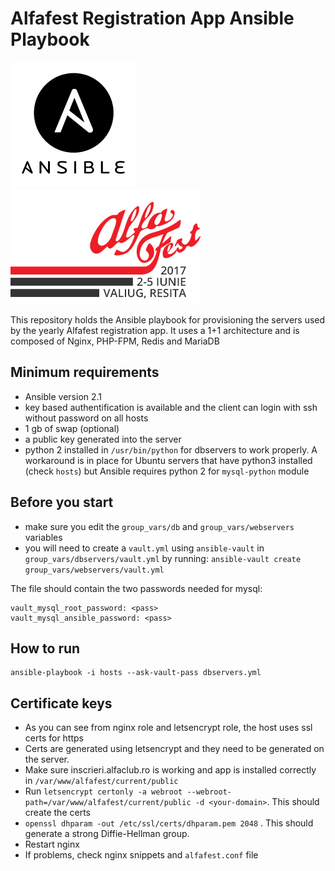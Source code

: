 # Alfafest Registration App Ansible Playbook

![Ansible Logo](images/AnsibleLogo.png) ![Alfafest Logo](images/AlfafestLogo.png)

This repository holds the Ansible playbook for provisioning the servers used by the yearly Alfafest registration app.
It uses a 1+1 architecture and is composed of Nginx, PHP-FPM, Redis and MariaDB

## Minimum requirements

- Ansible version 2.1
- key based authentification is available and the client can login with ssh without password on all hosts
- 1 gb of swap (optional)
- a public key generated into the server
- python 2 installed in `/usr/bin/python` for dbservers to work properly. A workaround is in place for Ubuntu servers
that have python3 installed (check `hosts`) but Ansible requires python 2 for `mysql-python` module

## Before you start

- make sure you edit the `group_vars/db` and `group_vars/webservers` variables
- you will need to create a `vault.yml` using `ansible-vault` in `group_vars/dbservers/vault.yml` by running:
`ansible-vault create group_vars/webservers/vault.yml`

The file should contain the two passwords needed for mysql:

```
vault_mysql_root_password: <pass>
vault_mysql_ansible_password: <pass>
```

## How to run

```
ansible-playbook -i hosts --ask-vault-pass dbservers.yml
```

## Certificate keys

- As you can see from nginx role and letsencrypt role, the host uses ssl certs for https
- Certs are generated using letsencrypt and they need to be generated on the server.
- Make sure inscrieri.alfaclub.ro is working and app is installed correctly in `/var/www/alfafest/current/public`
- Run `letsencrypt certonly -a webroot --webroot-path=/var/www/alfafest/current/public -d <your-domain>`. This should create the certs
- `openssl dhparam -out /etc/ssl/certs/dhparam.pem 2048` . This should generate a strong Diffie-Hellman group.
- Restart nginx
- If problems, check nginx snippets and `alfafest.conf` file
